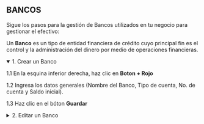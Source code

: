 ## BANCOS
Sigue los pasos para la gestión de Bancos utilizados en tu negocio para gestionar el efectivo:  

Un **Banco** es un tipo de entidad financiera de crédito cuyo principal fin es el control y la administración del dinero por medio de operaciones financieras.

<details open><summary>1. Crear un Banco</summary>
					<p>1.1  En la esquina inferior derecha, haz clic en <b>Boton + Rojo</b></p>
					<p>1.2 Ingresa los datos generales (Nombre del Banco,  Tipo de cuenta, No. de cuenta y Saldo inicial).</p>
					<p>1.3 Haz clic en el bóton <b>Guardar</b></p>
</details>

<details><summary>2. Editar un Banco</summary>
				<p>2.1 Haz clic derecho sobre el Banco y selecciona la opción <b>Editar</b>.</p>
				<p>2.2 Edita los campos requeridos del Banco.</p>
				<p>2.3 Haz clic en el bóton <b>Guardar</b>.</p>
</details>